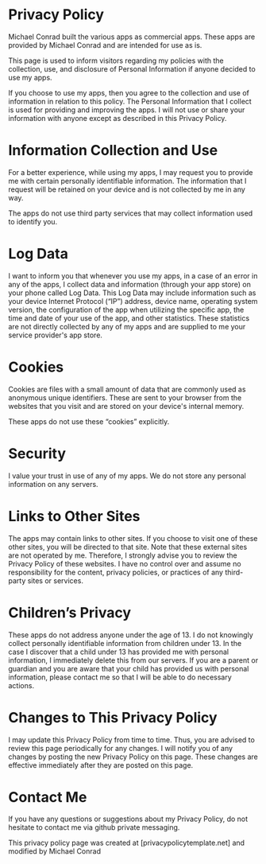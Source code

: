 # Privacy Policy

Michael Conrad built the various apps as commercial apps. These apps are provided by Michael Conrad and are intended for use as is.

This page is used to inform visitors regarding my policies with the collection, use, and disclosure of Personal Information if anyone decided to use my apps.

If you choose to use my apps, then you agree to the collection and use of information in relation to this policy. The Personal Information that I collect is used for providing and improving the apps. I will not use or share your information with anyone except as described in this Privacy Policy.

# Information Collection and Use

For a better experience, while using my apps, I may request you to provide me with certain personally identifiable information. The information that I request will be retained on your device and is not collected by me in any way.

The apps do not use third party services that may collect information used to identify you.

# Log Data

I want to inform you that whenever you use my apps, in a case of an error in any of the apps, I collect data and information (through your app store) on your phone called Log Data. This Log Data may include information such as your device Internet Protocol (“IP”) address, device name, operating system version, the configuration of the app when utilizing the specific app, the time and date of your use of the app, and other statistics. These statistics are not directly collected by any of my apps and are supplied to me your service provider's app store.

# Cookies

Cookies are files with a small amount of data that are commonly used as anonymous unique identifiers. These are sent to your browser from the websites that you visit and are stored on your device's internal memory.

These apps do not use these “cookies” explicitly.

# Security

I value your trust in use of any of my apps. We do not store any personal information on any servers.

# Links to Other Sites

The apps may contain links to other sites. If you choose to visit one of these other sites, you will be directed to that site. Note that these external sites are not operated by me. Therefore, I strongly advise you to review the Privacy Policy of these websites. I have no control over and assume no responsibility for the content, privacy policies, or practices of any third-party sites or services.

# Children’s Privacy

These apps do not address anyone under the age of 13. I do not knowingly collect personally identifiable information from children under 13. In the case I discover that a child under 13 has provided me with personal information, I immediately delete this from our servers. If you are a parent or guardian and you are aware that your child has provided us with personal information, please contact me so that I will be able to do necessary actions.

# Changes to This Privacy Policy

I may update this Privacy Policy from time to time. Thus, you are advised to review this page periodically for any changes. I will notify you of any changes by posting the new Privacy Policy on this page. These changes are effective immediately after they are posted on this page.

# Contact Me

If you have any questions or suggestions about my Privacy Policy, do not hesitate to contact me via github private messaging.

This privacy policy page was created at [privacypolicytemplate.net] and modified by Michael Conrad
